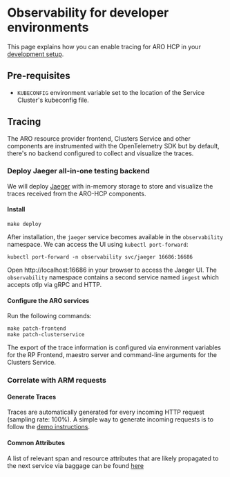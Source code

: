 # Observability for developer environments

This page explains how you can enable tracing for ARO HCP in your [development setup](../dev-infrastructure/docs/development-setup.md).

## Pre-requisites

* `KUBECONFIG` environment variable set to the location of the Service Cluster's kubeconfig file.

## Tracing

The ARO resource provider frontend, Clusters Service and other components are
instrumented with the OpenTelemetry SDK but by default, there's no backend
configured to collect and visualize the traces.

### Deploy Jaeger all-in-one testing backend

We will deploy [Jaeger](https://www.jaegertracing.io/) with in-memory storage to store and visualize the traces received from the ARO-HCP components.

#### Install

```
make deploy
```

After installation, the `jaeger` service becomes available in the `observability` namespace. We can access the UI using `kubectl port-forward`:

```
kubectl port-forward -n observability svc/jaeger 16686:16686
```

Open http://localhost:16686 in your browser to access the Jaeger UI.
The `observability` namespace contains a second service named `ingest` which accepts otlp via gRPC and HTTP.

#### Configure the ARO services

Run the following commands:

```
make patch-frontend
make patch-clusterservice
```

The export of the trace information is configured via environment variables for the RP Frontend, maestro server and command-line arguments for the Clusters Service.

### Correlate with ARM requests

#### Generate Traces

Traces are automatically generated for every incoming HTTP request (sampling rate: 100%). A simple way to generate incoming requests is to follow the [demo instructions](../../demo/README.md).

#### Common Attributes

A list of relevant span and resource attributes that are likely propagated to the next service via baggage can be found [here](tracing-common-attributes.md)
